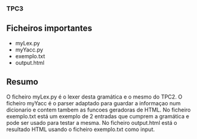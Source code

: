 ### TPC3

## Ficheiros importantes
- myLex.py
- myYacc.py
- exemplo.txt
- output.html

## Resumo
O ficheiro myLex.py é o lexer desta gramática e o mesmo do TPC2.
O ficheiro myYacc é o parser adaptado para guardar a informaçao num dicionario e contem tambem as funcoes geradoras de HTML. 
No ficheiro exemplo.txt está um exemplo de 2 entradas que cumprem a gramática e pode ser usado para testar a mesma.
No ficheiro output.html está o resultado HTML usando o ficheiro exemplo.txt como input.
